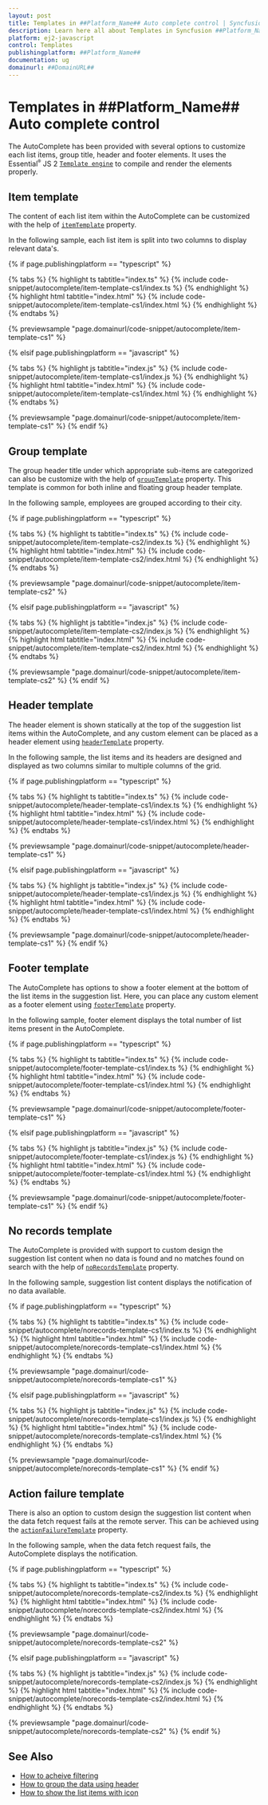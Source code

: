 ```yaml
---
layout: post
title: Templates in ##Platform_Name## Auto complete control | Syncfusion
description: Learn here all about Templates in Syncfusion ##Platform_Name## Auto complete control of Syncfusion Essential JS 2 and more.
platform: ej2-javascript
control: Templates 
publishingplatform: ##Platform_Name##
documentation: ug
domainurl: ##DomainURL##
---
```


# Templates in ##Platform_Name## Auto complete control

The AutoComplete has been provided with several options to customize each list items, group title, header and footer elements. It uses the Essential<sup style="font-size:70%">&reg;</sup> JS 2 [`Template engine`](../common/template-engine) to compile and render the elements properly.

## Item template

The content of each list item within the AutoComplete can be customized with the help of [`itemTemplate`](https://ej2.syncfusion.com/documentation/api/auto-complete/#itemtemplate) property.

In the following sample, each list item is split into two columns to display relevant data's.

{% if page.publishingplatform == "typescript" %}

 {% tabs %}
{% highlight ts tabtitle="index.ts" %}
{% include code-snippet/autocomplete/item-template-cs1/index.ts %}
{% endhighlight %}
{% highlight html tabtitle="index.html" %}
{% include code-snippet/autocomplete/item-template-cs1/index.html %}
{% endhighlight %}
{% endtabs %}
        
{% previewsample "page.domainurl/code-snippet/autocomplete/item-template-cs1" %}

{% elsif page.publishingplatform == "javascript" %}

{% tabs %}
{% highlight js tabtitle="index.js" %}
{% include code-snippet/autocomplete/item-template-cs1/index.js %}
{% endhighlight %}
{% highlight html tabtitle="index.html" %}
{% include code-snippet/autocomplete/item-template-cs1/index.html %}
{% endhighlight %}
{% endtabs %}

{% previewsample "page.domainurl/code-snippet/autocomplete/item-template-cs1" %}
{% endif %}

## Group template

The group header title under which appropriate sub-items are categorized can also be customize with the help of [`groupTemplate`](../api/auto-complete#grouptemplate) property. This template is common for both inline and floating group header template.

In the following sample, employees are grouped according to their city.

{% if page.publishingplatform == "typescript" %}

 {% tabs %}
{% highlight ts tabtitle="index.ts" %}
{% include code-snippet/autocomplete/item-template-cs2/index.ts %}
{% endhighlight %}
{% highlight html tabtitle="index.html" %}
{% include code-snippet/autocomplete/item-template-cs2/index.html %}
{% endhighlight %}
{% endtabs %}
        
{% previewsample "page.domainurl/code-snippet/autocomplete/item-template-cs2" %}

{% elsif page.publishingplatform == "javascript" %}

{% tabs %}
{% highlight js tabtitle="index.js" %}
{% include code-snippet/autocomplete/item-template-cs2/index.js %}
{% endhighlight %}
{% highlight html tabtitle="index.html" %}
{% include code-snippet/autocomplete/item-template-cs2/index.html %}
{% endhighlight %}
{% endtabs %}

{% previewsample "page.domainurl/code-snippet/autocomplete/item-template-cs2" %}
{% endif %}

## Header template

The header element is shown statically at the top of the suggestion list items within the AutoComplete, and any custom element can be placed as a header element using [`headerTemplate`](../api/auto-complete#headertemplate) property.

In the following sample, the list items and its headers are designed and displayed as two columns similar to multiple columns of the grid.

{% if page.publishingplatform == "typescript" %}

 {% tabs %}
{% highlight ts tabtitle="index.ts" %}
{% include code-snippet/autocomplete/header-template-cs1/index.ts %}
{% endhighlight %}
{% highlight html tabtitle="index.html" %}
{% include code-snippet/autocomplete/header-template-cs1/index.html %}
{% endhighlight %}
{% endtabs %}
        
{% previewsample "page.domainurl/code-snippet/autocomplete/header-template-cs1" %}

{% elsif page.publishingplatform == "javascript" %}

{% tabs %}
{% highlight js tabtitle="index.js" %}
{% include code-snippet/autocomplete/header-template-cs1/index.js %}
{% endhighlight %}
{% highlight html tabtitle="index.html" %}
{% include code-snippet/autocomplete/header-template-cs1/index.html %}
{% endhighlight %}
{% endtabs %}

{% previewsample "page.domainurl/code-snippet/autocomplete/header-template-cs1" %}
{% endif %}

## Footer template

The AutoComplete has options to show a footer element at the bottom of the list items in the suggestion list. Here, you can place any custom element as a footer element using [`footerTemplate`](../api/auto-complete#footertemplate) property.

In the following sample, footer element displays the total number of list items present in the AutoComplete.

{% if page.publishingplatform == "typescript" %}

 {% tabs %}
{% highlight ts tabtitle="index.ts" %}
{% include code-snippet/autocomplete/footer-template-cs1/index.ts %}
{% endhighlight %}
{% highlight html tabtitle="index.html" %}
{% include code-snippet/autocomplete/footer-template-cs1/index.html %}
{% endhighlight %}
{% endtabs %}
        
{% previewsample "page.domainurl/code-snippet/autocomplete/footer-template-cs1" %}

{% elsif page.publishingplatform == "javascript" %}

{% tabs %}
{% highlight js tabtitle="index.js" %}
{% include code-snippet/autocomplete/footer-template-cs1/index.js %}
{% endhighlight %}
{% highlight html tabtitle="index.html" %}
{% include code-snippet/autocomplete/footer-template-cs1/index.html %}
{% endhighlight %}
{% endtabs %}

{% previewsample "page.domainurl/code-snippet/autocomplete/footer-template-cs1" %}
{% endif %}

## No records template

The AutoComplete is provided with support to custom design the suggestion list content when no data is found and no matches found on search with the help of [`noRecordsTemplate`](../api/auto-complete#norecordstemplate) property.

In the following sample, suggestion list content displays the notification of no data available.

{% if page.publishingplatform == "typescript" %}

 {% tabs %}
{% highlight ts tabtitle="index.ts" %}
{% include code-snippet/autocomplete/norecords-template-cs1/index.ts %}
{% endhighlight %}
{% highlight html tabtitle="index.html" %}
{% include code-snippet/autocomplete/norecords-template-cs1/index.html %}
{% endhighlight %}
{% endtabs %}
        
{% previewsample "page.domainurl/code-snippet/autocomplete/norecords-template-cs1" %}

{% elsif page.publishingplatform == "javascript" %}

{% tabs %}
{% highlight js tabtitle="index.js" %}
{% include code-snippet/autocomplete/norecords-template-cs1/index.js %}
{% endhighlight %}
{% highlight html tabtitle="index.html" %}
{% include code-snippet/autocomplete/norecords-template-cs1/index.html %}
{% endhighlight %}
{% endtabs %}

{% previewsample "page.domainurl/code-snippet/autocomplete/norecords-template-cs1" %}
{% endif %}

## Action failure template

There is also an option to custom design the suggestion list content when the data fetch request fails at the remote server. This can be achieved using the [`actionFailureTemplate`](../api/auto-complete#actionfailuretemplate) property.

In the following sample, when the data fetch request fails, the AutoComplete displays the notification.

{% if page.publishingplatform == "typescript" %}

 {% tabs %}
{% highlight ts tabtitle="index.ts" %}
{% include code-snippet/autocomplete/norecords-template-cs2/index.ts %}
{% endhighlight %}
{% highlight html tabtitle="index.html" %}
{% include code-snippet/autocomplete/norecords-template-cs2/index.html %}
{% endhighlight %}
{% endtabs %}
        
{% previewsample "page.domainurl/code-snippet/autocomplete/norecords-template-cs2" %}

{% elsif page.publishingplatform == "javascript" %}

{% tabs %}
{% highlight js tabtitle="index.js" %}
{% include code-snippet/autocomplete/norecords-template-cs2/index.js %}
{% endhighlight %}
{% highlight html tabtitle="index.html" %}
{% include code-snippet/autocomplete/norecords-template-cs2/index.html %}
{% endhighlight %}
{% endtabs %}

{% previewsample "page.domainurl/code-snippet/autocomplete/norecords-template-cs2" %}
{% endif %}

## See Also

* [How to acheive filtering](./filtering)
* [How to group the data using header](./grouping/#grouping)
* [How to show the list items with icon](./how-to/icon-support/)